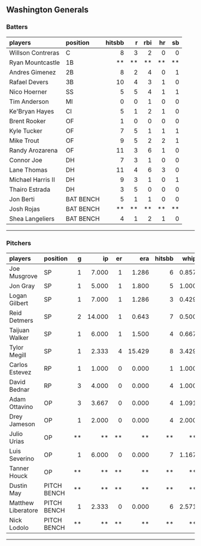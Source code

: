 ## Washington Generals

### Batters

 
|players           |position  | hitsbb|  r| rbi| hr| sb| 
|:-----------------|:---------|------:|--:|---:|--:|--:| 
|Willson Contreras |C         |      8|  3|   2|  0|  0| 
|Ryan Mountcastle  |1B        |     **| **|  **| **| **| 
|Andres Gimenez    |2B        |      8|  2|   4|  0|  1| 
|Rafael Devers     |3B        |     10|  4|   3|  1|  0| 
|Nico Hoerner      |SS        |      5|  5|   4|  1|  1| 
|Tim Anderson      |MI        |      0|  0|   1|  0|  0| 
|Ke'Bryan Hayes    |CI        |      5|  1|   2|  1|  0| 
|Brent Rooker      |OF        |      1|  0|   0|  0|  0| 
|Kyle Tucker       |OF        |      7|  5|   1|  1|  1| 
|Mike Trout        |OF        |      9|  5|   2|  2|  1| 
|Randy Arozarena   |OF        |     11|  3|   6|  1|  0| 
|Connor Joe        |DH        |      7|  3|   1|  0|  0| 
|Lane Thomas       |DH        |     11|  4|   6|  3|  0| 
|Michael Harris II |DH        |      9|  3|   1|  0|  1| 
|Thairo Estrada    |DH        |      3|  5|   0|  0|  0| 
|Jon Berti         |BAT BENCH |      5|  1|   1|  0|  0| 
|Josh Rojas        |BAT BENCH |     **| **|  **| **| **| 
|Shea Langeliers   |BAT BENCH |      4|  1|   2|  1|  0| 


* * *

### Pitchers

 
|players            |position    |  g|     ip| er|    era| hitsbb|  whip| so|  w| sv| 
|:------------------|:-----------|--:|------:|--:|------:|------:|-----:|--:|--:|--:| 
|Joe Musgrove       |SP          |  1|  7.000|  1|  1.286|      6| 0.857|  7|  1|  0| 
|Jon Gray           |SP          |  1|  5.000|  1|  1.800|      5| 1.000|  4|  0|  0| 
|Logan Gilbert      |SP          |  1|  7.000|  1|  1.286|      3| 0.429|  5|  1|  0| 
|Reid Detmers       |SP          |  2| 14.000|  1|  0.643|      7| 0.500| 18|  0|  0| 
|Taijuan Walker     |SP          |  1|  6.000|  1|  1.500|      4| 0.667|  5|  1|  0| 
|Tylor Megill       |SP          |  1|  2.333|  4| 15.429|      8| 3.429|  2|  0|  0| 
|Carlos Estevez     |RP          |  1|  1.000|  0|  0.000|      1| 1.000|  0|  1|  0| 
|David Bednar       |RP          |  3|  4.000|  0|  0.000|      4| 1.000|  3|  0|  1| 
|Adam Ottavino      |OP          |  3|  3.667|  0|  0.000|      4| 1.091|  5|  0|  0| 
|Drey Jameson       |OP          |  1|  2.000|  0|  0.000|      4| 2.000|  2|  0|  0| 
|Julio Urias        |OP          | **|     **| **|     **|     **|    **| **| **| **| 
|Luis Severino      |OP          |  1|  6.000|  0|  0.000|      7| 1.167|  4|  1|  0| 
|Tanner Houck       |OP          | **|     **| **|     **|     **|    **| **| **| **| 
|Dustin May         |PITCH BENCH | **|     **| **|     **|     **|    **| **| **| **| 
|Matthew Liberatore |PITCH BENCH |  1|  2.333|  0|  0.000|      6| 2.571|  3|  0|  0| 
|Nick Lodolo        |PITCH BENCH | **|     **| **|     **|     **|    **| **| **| **| 


* * *


